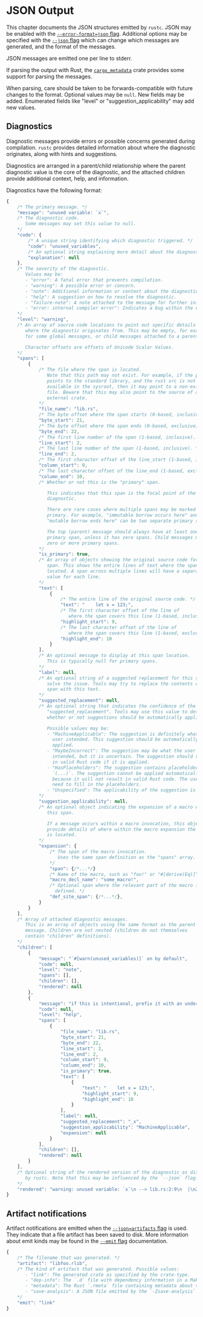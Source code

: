 # JSON Output

This chapter documents the JSON structures emitted by `rustc`. JSON may be
enabled with the [`--error-format=json` flag][option-error-format]. Additional
options may be specified with the [`--json` flag][option-json] which can
change which messages are generated, and the format of the messages.

JSON messages are emitted one per line to stderr.

If parsing the output with Rust, the
[`cargo_metadata`](https://crates.io/crates/cargo_metadata) crate provides
some support for parsing the messages.

When parsing, care should be taken to be forwards-compatible with future changes
to the format. Optional values may be `null`. New fields may be added. Enumerated
fields like "level" or "suggestion_applicability" may add new values.

## Diagnostics

Diagnostic messages provide errors or possible concerns generated during
compilation. `rustc` provides detailed information about where the diagnostic
originates, along with hints and suggestions.

Diagnostics are arranged in a parent/child relationship where the parent
diagnostic value is the core of the diagnostic, and the attached children
provide additional context, help, and information.

Diagnostics have the following format:

```javascript
{
    /* The primary message. */
    "message": "unused variable: `x`",
    /* The diagnostic code.
       Some messages may set this value to null.
    */
    "code": {
        /* A unique string identifying which diagnostic triggered. */
        "code": "unused_variables",
        /* An optional string explaining more detail about the diagnostic code. */
        "explanation": null
    },
    /* The severity of the diagnostic.
       Values may be:
       - "error": A fatal error that prevents compilation.
       - "warning": A possible error or concern.
       - "note": Additional information or context about the diagnostic.
       - "help": A suggestion on how to resolve the diagnostic.
       - "failure-note": A note attached to the message for further information.
       - "error: internal compiler error": Indicates a bug within the compiler.
    */
    "level": "warning",
    /* An array of source code locations to point out specific details about
       where the diagnostic originates from. This may be empty, for example
       for some global messages, or child messages attached to a parent.

       Character offsets are offsets of Unicode Scalar Values.
    */
    "spans": [
        {
            /* The file where the span is located.
               Note that this path may not exist. For example, if the path
               points to the standard library, and the rust src is not
               available in the sysroot, then it may point to a non-existent
               file. Beware that this may also point to the source of an
               external crate.
            */
            "file_name": "lib.rs",
            /* The byte offset where the span starts (0-based, inclusive). */
            "byte_start": 21,
            /* The byte offset where the span ends (0-based, exclusive). */
            "byte_end": 22,
            /* The first line number of the span (1-based, inclusive). */
            "line_start": 2,
            /* The last line number of the span (1-based, inclusive). */
            "line_end": 2,
            /* The first character offset of the line_start (1-based, inclusive). */
            "column_start": 9,
            /* The last character offset of the line_end (1-based, exclusive). */
            "column_end": 10,
            /* Whether or not this is the "primary" span.

               This indicates that this span is the focal point of the
               diagnostic.

               There are rare cases where multiple spans may be marked as
               primary. For example, "immutable borrow occurs here" and
               "mutable borrow ends here" can be two separate primary spans.

               The top (parent) message should always have at least one
               primary span, unless it has zero spans. Child messages may have
               zero or more primary spans.
            */
            "is_primary": true,
            /* An array of objects showing the original source code for this
               span. This shows the entire lines of text where the span is
               located. A span across multiple lines will have a separate
               value for each line.
            */
            "text": [
                {
                    /* The entire line of the original source code. */
                    "text": "    let x = 123;",
                    /* The first character offset of the line of
                       where the span covers this line (1-based, inclusive). */
                    "highlight_start": 9,
                    /* The last character offset of the line of
                       where the span covers this line (1-based, exclusive). */
                    "highlight_end": 10
                }
            ],
            /* An optional message to display at this span location.
               This is typically null for primary spans.
            */
            "label": null,
            /* An optional string of a suggested replacement for this span to
               solve the issue. Tools may try to replace the contents of the
               span with this text.
            */
            "suggested_replacement": null,
            /* An optional string that indicates the confidence of the
               "suggested_replacement". Tools may use this value to determine
               whether or not suggestions should be automatically applied.

               Possible values may be:
               - "MachineApplicable": The suggestion is definitely what the
                 user intended. This suggestion should be automatically
                 applied.
               - "MaybeIncorrect": The suggestion may be what the user
                 intended, but it is uncertain. The suggestion should result
                 in valid Rust code if it is applied.
               - "HasPlaceholders": The suggestion contains placeholders like
                 `(...)`. The suggestion cannot be applied automatically
                 because it will not result in valid Rust code. The user will
                 need to fill in the placeholders.
               - "Unspecified": The applicability of the suggestion is unknown.
            */
            "suggestion_applicability": null,
            /* An optional object indicating the expansion of a macro within
               this span.

               If a message occurs within a macro invocation, this object will
               provide details of where within the macro expansion the message
               is located.
            */
            "expansion": {
                /* The span of the macro invocation.
                   Uses the same span definition as the "spans" array.
                */
                "span": {/*...*/}
                /* Name of the macro, such as "foo!" or "#[derive(Eq)]". */
                "macro_decl_name": "some_macro!",
                /* Optional span where the relevant part of the macro is
                  defined. */
                "def_site_span": {/*...*/},
            }
        }
    ],
    /* Array of attached diagnostic messages.
       This is an array of objects using the same format as the parent
       message. Children are not nested (children do not themselves
       contain "children" definitions).
    */
    "children": [
        {
            "message": "`#[warn(unused_variables)]` on by default",
            "code": null,
            "level": "note",
            "spans": [],
            "children": [],
            "rendered": null
        },
        {
            "message": "if this is intentional, prefix it with an underscore",
            "code": null,
            "level": "help",
            "spans": [
                {
                    "file_name": "lib.rs",
                    "byte_start": 21,
                    "byte_end": 22,
                    "line_start": 2,
                    "line_end": 2,
                    "column_start": 9,
                    "column_end": 10,
                    "is_primary": true,
                    "text": [
                        {
                            "text": "    let x = 123;",
                            "highlight_start": 9,
                            "highlight_end": 10
                        }
                    ],
                    "label": null,
                    "suggested_replacement": "_x",
                    "suggestion_applicability": "MachineApplicable",
                    "expansion": null
                }
            ],
            "children": [],
            "rendered": null
        }
    ],
    /* Optional string of the rendered version of the diagnostic as displayed
       by rustc. Note that this may be influenced by the `--json` flag.
    */
    "rendered": "warning: unused variable: `x`\n --> lib.rs:2:9\n  |\n2 |     let x = 123;\n  |         ^ help: if this is intentional, prefix it with an underscore: `_x`\n  |\n  = note: `#[warn(unused_variables)]` on by default\n\n"
}
```

## Artifact notifications

Artifact notifications are emitted when the [`--json=artifacts`
flag][option-json] is used. They indicate that a file artifact has been saved
to disk. More information about emit kinds may be found in the [`--emit`
flag][option-emit] documentation.

```javascript
{
    /* The filename that was generated. */
    "artifact": "libfoo.rlib",
    /* The kind of artifact that was generated. Possible values:
       - "link": The generated crate as specified by the crate-type.
       - "dep-info": The `.d` file with dependency information in a Makefile-like syntax.
       - "metadata": The Rust `.rmeta` file containing metadata about the crate.
       - "save-analysis": A JSON file emitted by the `-Zsave-analysis` feature.
    */
    "emit": "link"
}
```

[option-emit]: command-line-arguments.md#option-emit
[option-error-format]: command-line-arguments.md#option-error-format
[option-json]: command-line-arguments.md#option-json
